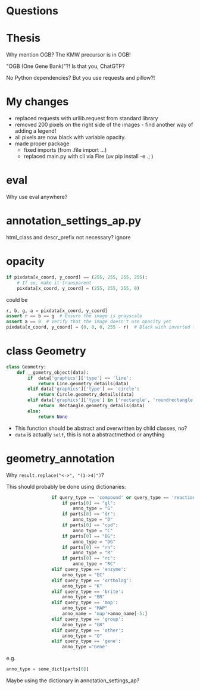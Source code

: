 # Questions

# Thesis

Why mention OGB? The KMW precursor is in OGB!

"OGB (One Gene Bank)"?! Is that you, ChatGTP?

No Python dependencies? But you use requests and pillow?!

# My changes

- replaced requests with urllib.request from standard library
- removed 200 pixels on the right side of the images - find another way of adding a legend!
- all pixels are now black with variable opacity.
- made proper package
  - fixed imports (from .file import ...)
  - replaced main.py with cli via Fire (uv pip install -e .; )

# eval

Why use eval anywhere?

# annotation_settings_ap.py

html_class and descr_prefix not necessary?
ignore

# opacity

```python
if pixdata[x_coord, y_coord] == (255, 255, 255, 255):
    # If so, make it transparent
    pixdata[x_coord, y_coord] = (255, 255, 255, 0)
```
could be

```python
r, b, g, a = pixdata[x_coord, y_coord]
assert r == b == g  # Ensure the image is grayscale
assert a == 0  # Verify that the image doesn't use opacity yet
pixdata[x_coord, y_coord] = (0, 0, 0, 255 - r)  # Black with inverted transparency
```

# class Geometry

```python
class Geometry:
    def __gometry_object(data):
        if  data['graphics']['type'] == 'line':
            return Line.geometry_details(data)
        elif data['graphics']['type'] == 'circle':
            return Circle.geometry_details(data)
        elif data['graphics']['type'] in ['rectangle', 'roundrectangle']:
            return  Rectangle.geometry_details(data)
        else:
            return None
```

- This function should be abstract and overwritten by child classes, no?
- `data` is actually `self`, this is not a abstractmethod or anything

# geometry_annotation

Why `result.replace("<->", "(1->4)")`?

This should probably be done using dictionaries:

```python
                 if query_type == 'compound' or query_type == 'reaction':
                     if parts[0] == "gl":
                         anno_type = "G"
                     if parts[0] == "dr":
                         anno_type = "D"
                     if parts[0] == "cpd":
                         anno_type = "C"
                     if parts[0] == "DG":
                         anno_type = "DG"
                     if parts[0] == "rn":
                         anno_type = "R"
                     if parts[0] == "rc":
                         anno_type = "RC"
                 elif query_type == 'enzyme':
                     anno_type = "EC"
                 elif query_type == 'ortholog':
                     anno_type = "K"
                 elif query_type == 'brite':
                     anno_type = "BR" 
                 elif query_type == 'map':
                     anno_type = "MAP" 
                     anno_name = 'map'+anno_name[-5:]
                 elif query_type == 'group':
                     anno_type = "GR"        
                 elif query_type == 'other':
                     anno_type = "O"     
                 elif query_type == 'gene':
                     anno_type ='Gene'
```

e.g.

```python
anno_type = some_dict[parts[0]]
```

Maybe using the dictionary in annotation_settings_ap?

